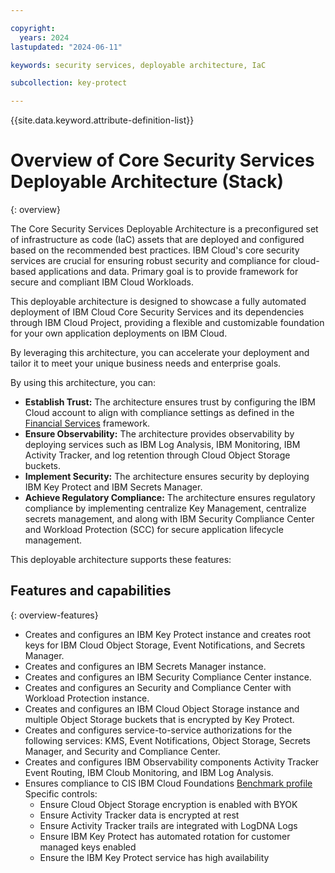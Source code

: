 ```yaml
---

copyright:
  years: 2024
lastupdated: "2024-06-11"

keywords: security services, deployable architecture, IaC

subcollection: key-protect

---
```


{{site.data.keyword.attribute-definition-list}}

# Overview of Core Security Services Deployable Architecture (Stack)
{: overview}

The Core Security Services Deployable Architecture is a preconfigured set of infrastructure as code (IaC) assets that are deployed and configured based on the recommended best practices. IBM Cloud's core security services are crucial for ensuring robust security and compliance for cloud-based applications and data. Primary goal is to provide framework for secure and compliant IBM Cloud Workloads.

This deployable architecture is designed to showcase a fully automated deployment of IBM Cloud Core Security Services and its dependencies through IBM Cloud Project, providing a flexible and customizable foundation for your own application deployments on IBM Cloud.

By leveraging this architecture, you can accelerate your deployment and tailor it to meet your unique business needs and enterprise goals.

By using this architecture, you can:

* **Establish Trust:** The architecture ensures trust by configuring the IBM Cloud account to align with compliance settings as defined in the [Financial Services](/docs/framework-financial-services?topic=framework-financial-services-about) framework.
* **Ensure Observability:** The architecture provides observability by deploying services such as IBM Log Analysis, IBM Monitoring, IBM Activity Tracker, and log retention through Cloud Object Storage buckets.
* **Implement Security:** The architecture ensures security by deploying IBM Key Protect and IBM Secrets Manager.
* **Achieve Regulatory Compliance:** The architecture ensures regulatory compliance by implementing centralize Key Management, centralize secrets management, and along with IBM Security Compliance Center and Workload Protection (SCC) for secure application lifecycle management.

This deployable architecture supports these features:

## Features and capabilities
{: overview-features}

* Creates and configures an IBM Key Protect instance and creates root keys for IBM Cloud Object Storage, Event Notifications, and Secrets Manager.
* Creates and configures an IBM Secrets Manager instance.
* Creates and configures an IBM Security Compliance Center instance.
* Creates and configures an Security and Compliance Center with Workload Protection instance.
* Creates and configures an IBM Cloud Object Storage instance and multiple Object Storage buckets that is encrypted by Key Protect.
* Creates and configures service-to-service authorizations for the following services: KMS, Event Notifications, Object Storage, Secrets Manager, and Security and Compliance Center.
* Creates and configures IBM Observability components Activity Tracker Event Routing, IBM Cloub Monitoring, and IBM Log Analysis.
* Ensures compliance to CIS IBM Cloud Foundations [Benchmark profile](/docs/security-compliance?topic=security-compliance-cis-benchmark-profile) Specific controls:
  * Ensure Cloud Object Storage encryption is enabled with BYOK
  * Ensure Activity Tracker data is encrypted at rest
  * Ensure Activity Tracker trails are integrated with LogDNA Logs
  * Ensure IBM Key Protect has automated rotation for customer managed keys enabled
  * Ensure the IBM Key Protect service has high availability
